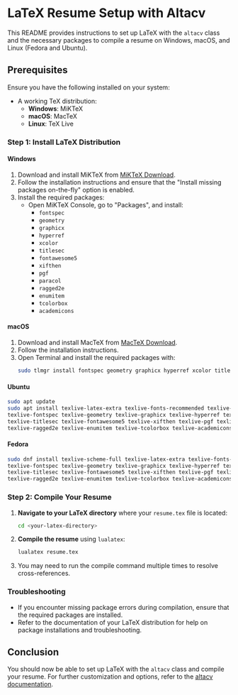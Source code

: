 # LaTeX Resume Setup with Altacv

This README provides instructions to set up LaTeX with the `altacv` class and the necessary packages to compile a resume on Windows, macOS, and Linux (Fedora and Ubuntu).

## Prerequisites

Ensure you have the following installed on your system:

- A working TeX distribution:
  - **Windows**: MiKTeX
  - **macOS**: MacTeX
  - **Linux**: TeX Live

### Step 1: Install LaTeX Distribution

#### Windows

1. Download and install MiKTeX from [MiKTeX Download](https://miktex.org/download).
2. Follow the installation instructions and ensure that the "Install missing packages on-the-fly" option is enabled.
3. Install the required packages:
   - Open MiKTeX Console, go to "Packages", and install:
     - `fontspec`
     - `geometry`
     - `graphicx`
     - `hyperref`
     - `xcolor`
     - `titlesec`
     - `fontawesome5`
     - `xifthen`
     - `pgf`
     - `paracol`
     - `ragged2e`
     - `enumitem`
     - `tcolorbox`
     - `academicons`

#### macOS

1. Download and install MacTeX from [MacTeX Download](https://tug.org/mactex/).
2. Follow the installation instructions.
3. Open Terminal and install the required packages with:
   ```bash
   sudo tlmgr install fontspec geometry graphicx hyperref xcolor titlesec fontawesome5 xifthen pgf paracol ragged2e enumitem tcolorbox academicons
   ```

#### Ubuntu

```bash
sudo apt update
sudo apt install texlive-latex-extra texlive-fonts-recommended texlive-fonts-extra lualatex \
texlive-fontspec texlive-geometry texlive-graphicx texlive-hyperref texlive-xcolor \
texlive-titlesec texlive-fontawesome5 texlive-xifthen texlive-pgf texlive-paracol \
texlive-ragged2e texlive-enumitem texlive-tcolorbox texlive-academicons
```

#### Fedora

```bash
sudo dnf install texlive-scheme-full texlive-latex-extra texlive-fonts-recommended texlive-fonts-extra \
texlive-fontspec texlive-geometry texlive-graphicx texlive-hyperref texlive-xcolor \
texlive-titlesec texlive-fontawesome5 texlive-xifthen texlive-pgf texlive-paracol \
texlive-ragged2e texlive-enumitem texlive-tcolorbox texlive-academicons
```

### Step 2: Compile Your Resume

1. **Navigate to your LaTeX directory** where your `resume.tex` file is located:
   ```bash
   cd <your-latex-directory>
   ```

2. **Compile the resume** using `lualatex`:
   ```bash
   lualatex resume.tex
   ```

3. You may need to run the compile command multiple times to resolve cross-references.

### Troubleshooting

- If you encounter missing package errors during compilation, ensure that the required packages are installed.
- Refer to the documentation of your LaTeX distribution for help on package installations and troubleshooting.

## Conclusion

You should now be able to set up LaTeX with the `altacv` class and compile your resume. For further customization and options, refer to the [altacv documentation](https://altacv.richardlitt.github.io/).
